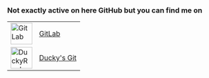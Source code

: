 ### Not exactly active on here GitHub but you can find me on

<table>
  <tr>
    <td>
      <img src="https://about.gitlab.com/images/press/press-kit-icon.svg" alt="GitLab" width="50"/>
    </td>
    <td>
      <a href="https://gitlab.com/Romloader">GitLab</a>
    </td>
  </tr>
  <tr>
    <td>
      <img src="https://git.ducky.rocks/uploads/-/system/appearance/logo/1/logoheader.gif" alt="DuckyRocks GitLab" width="50"/>
    </td>
    <td>
      <a href="https://git.ducky.rocks/Romloader">Ducky's Git</a>
    </td>
  </tr>
</table>
